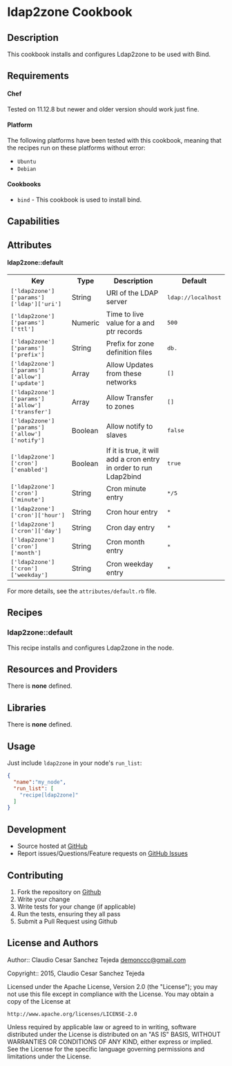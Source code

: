 ldap2zone Cookbook
===========================

Description
-----------

This cookbook installs and configures Ldap2zone to be used with Bind.

Requirements
------------

#### Chef
Tested on 11.12.8 but newer and older version should work just fine.

#### Platform
The following platforms have been tested with this cookbook, meaning that the recipes run on these platforms without error:
- `Ubuntu`
- `Debian`

#### Cookbooks
- `bind` - This cookbook is used to install bind.

Capabilities
------------

Attributes
----------

#### ldap2zone::default
<table>
  <tr>
    <th>Key</th>
    <th>Type</th>
    <th>Description</th>
    <th>Default</th>
  </tr>
  <tr>
    <td><tt>['ldap2zone']['params']['ldap']['uri']</tt></td>
    <td>String</td>
    <td>URI of the LDAP server</td>
    <td><tt>ldap://localhost</tt></td>
  </tr>
  <tr>
    <td><tt>['ldap2zone']['params']['ttl']</tt></td>
    <td>Numeric</td>
    <td>Time to live value for a and ptr records</td>
    <td><tt>500</tt></td>
  </tr>
  <tr>
    <td><tt>['ldap2zone']['params']['prefix']</tt></td>
    <td>String</td>
    <td>Prefix for zone definition files</td>
    <td><tt>db.</tt></td>
  </tr>
  <tr>
    <td><tt>['ldap2zone']['params']['allow']['update']</tt></td>
    <td>Array</td>
    <td>Allow Updates from these networks</td>
    <td><tt>[]</tt></td>
  </tr>
  <tr>
    <td><tt>['ldap2zone']['params']['allow']['transfer']</tt></td>
    <td>Array</td>
    <td>Allow Transfer to zones</td>
    <td><tt>[]</tt></td>
  </tr>
  <tr>
    <td><tt>['ldap2zone']['params']['allow']['notify']</tt></td>
    <td>Boolean</td>
    <td>Allow notify to slaves</td>
    <td><tt>false</tt></td>
  </tr>
  <tr>
    <td><tt>['ldap2zone']['cron']['enabled']</tt></td>
    <td>Boolean</td>
    <td>If it is true, it will add a cron entry in order to run Ldap2bind</td>
    <td><tt>true</tt></td>
  </tr>
  <tr>
    <td><tt>['ldap2zone']['cron']['minute']</tt></td>
    <td>String</td>
    <td>Cron minute entry</td>
    <td><tt>*/5</tt></td>
  </tr>
  <tr>
    <td><tt>['ldap2zone']['cron']['hour']</tt></td>
    <td>String</td>
    <td>Cron hour entry</td>
    <td><tt>*</tt></td>
  </tr>
  <tr>
    <td><tt>['ldap2zone']['cron']['day']</tt></td>
    <td>String</td>
    <td>Cron day entry</td>
    <td><tt>*</tt></td>
  </tr>
  <tr>
    <td><tt>['ldap2zone']['cron']['month']</tt></td>
    <td>String</td>
    <td>Cron month entry</td>
    <td><tt>*</tt></td>
  </tr>
  <tr>
    <td><tt>['ldap2zone']['cron']['weekday']</tt></td>
    <td>String</td>
    <td>Cron weekday entry</td>
    <td><tt>*</tt></td>
  </tr>
</table>

For more details, see the `attributes/default.rb` file.

Recipes
-------

### ldap2zone::default
This recipe installs and configures Ldap2zone in the node.

Resources and Providers
-----------------------

There is **none** defined.

Libraries
---------

There is **none** defined.

Usage
-----

Just include `ldap2zone` in your node's `run_list`:

```json
{
  "name":"my_node",
  "run_list": [
    "recipe[ldap2zone]"
  ]
}
```

Development
-----------

- Source hosted at [GitHub][repo]
- Report issues/Questions/Feature requests on [GitHub Issues][issues]

Contributing
------------

1. Fork the repository on [Github][repo]
3. Write your change
4. Write tests for your change (if applicable)
5. Run the tests, ensuring they all pass
6. Submit a Pull Request using Github

License and Authors
-------------------

Author:: Claudio Cesar Sanchez Tejeda <demonccc@gmail.com>

Copyright:: 2015, Claudio Cesar Sanchez Tejeda

Licensed under the Apache License, Version 2.0 (the "License");
you may not use this file except in compliance with the License.
You may obtain a copy of the License at

    http://www.apache.org/licenses/LICENSE-2.0

Unless required by applicable law or agreed to in writing, software
distributed under the License is distributed on an "AS IS" BASIS,
WITHOUT WARRANTIES OR CONDITIONS OF ANY KIND, either express or implied.
See the License for the specific language governing permissions and
limitations under the License.

[repo]: https://github.com/demonccc/chef-ldap2zone
[issues]: https://github.com/demonccc/chef-ldap2zone/issues
